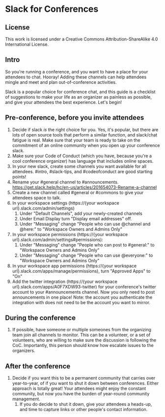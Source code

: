 # Slack for Conferences

## License
This work is licensed under a Creative Commons Attribution-ShareAlike 4.0 International License.

## Intro

So you're running a conference, and you want to have a place for your attendees to chat. Hooray! Adding these channels can help attendees mingle and meet and plan out-of-conference activities.

Slack is a popular choice for conference chat, and this guide is a checklist of suggestions to make your life as an organizer as painless as possible, and give your attendees the best experience. Let's begin!

## Pre-conference, before you invite attendees

1. Decide if slack _is_ the right choice for you. Yes, it's popular, but there are lots of open source tools that perform a similar function, and slack/chat fatigue is real. Make sure that your team is ready to take on the commitment of an online community when you open up your conference slack.
1. Make sure your Code of Conduct (which you have, because you're a cool conference organizer) has language that includes online spaces.
1. In your new slack, create some channels you want available for all attendees. #intro, #slack-tips, and #codeofconduct are good starting points!
1. Rename your #general channel to #announcements. https://get.slack.help/hc/en-us/articles/201654073-Rename-a-channel
1. Create a new channel called #general or #commons to give your attendees space to talk.
1. In your workspace settings (https://{your workspace url}.slack.com/admin/settings)
    1. Under "Default Channels", add your newly-created channels
    1. Under Email Display turn "Display email addresses" off.
    1. Under "Messaging" change "People who can use @channel and @here:" to "Workspace Owners and Admins Only"
1. In your workspace permissions (https://{your workspace url}.slack.com/admin/settings#permissions):
    1. Under "Messaging" change "People who can post to #general:" to "Workspace Owners and Admins Only"
    1. Under "Messaging" change "People who can use @everyone:" to "Workspace Owners and Admins Only"
1. In your workspace app permissions (https://{your workspace url}.slack.com/apps/manage/permissions), turn "Approved Apps" to "On"
1. Add the twitter integration (https://{your workspace url}.slack.com/apps/A0F7XDW93-twitter) for your conference's twitter account to your #announcements channel. Now you only need to post announcements in one place! Note: the account you authenticate the integration with does not need to be the account you want to mirror.

## During the conference

1. If possible, have someone or multiple someones from the organizing team join all channels to monitor. This can be a volunteer, or a set of volunteers, who are willing to make sure the discussion is following the CoC. Importantly, this person should know how escalate issues to the organizers.

## After the conference

1. Decide if you want this to be a permanent community that carries over year-to-year, of if you want to shut it down between conferences. Either approach is totally great! Your attendees might enjoy the constant community, but now you have the burden of year-round community management.
    1. If you do decide to shut it down, give your attendees a heads-up, and time to capture links or other people's contact information.
